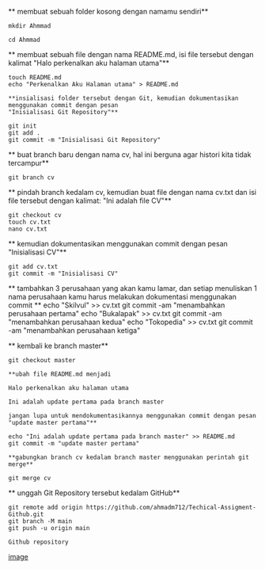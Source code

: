 

 **   membuat sebuah folder kosong dengan namamu sendiri**

    mkdir Ahmmad

    cd Ahmmad

 **   membuat sebuah file dengan nama README.md, isi file tersebut dengan kalimat
    "Halo perkenalkan aku halaman utama"**

    touch README.md
    echo "Perkenalkan Aku Halaman utama" > README.md

    **insialisasi folder tersebut dengan Git, kemudian dokumentasikan menggunakan commit dengan pesan
    "Inisialisasi Git Repository"**

    git init
    git add .
    git commit -m "Inisialisasi Git Repository"

   ** buat branch baru dengan nama cv, hal ini berguna agar histori kita tidak tercampur**

    git branch cv

   ** pindah branch kedalam cv, kemudian buat file dengan nama cv.txt dan isi file tersebut dengan kalimat:
    "Ini adalah file CV"**

    git checkout cv
    touch cv.txt
    nano cv.txt

   ** kemudian dokumentasikan menggunakan commit dengan pesan
    "Inisialisasi CV"**

    git add cv.txt
    git commit -m "Inisialisasi CV"

   ** tambahkan 3 perusahaan yang akan kamu lamar, dan setiap menuliskan 1 nama perusahaan kamu harus melakukan dokumentasi menggunakan commit
**
    echo "Skilvul" >> cv.txt
    git commit -am "menambahkan perusahaan pertama"
    echo "Bukalapak" >> cv.txt
    git commit -am "menambahkan perusahaan kedua"
    echo "Tokopedia" >> cv.txt
    git commit -am "menambahkan perusahaan ketiga"

   ** kembali ke branch master**

    git checkout master

    **ubah file README.md menjadi

    Halo perkenalkan aku halaman utama

    Ini adalah update pertama pada branch master

    jangan lupa untuk mendokumentasikannya menggunakan commit dengan pesan
    "update master pertama"**

    echo "Ini adalah update pertama pada branch master" >> README.md
    git commit -m "update master pertama"

    **gabungkan branch cv kedalam branch master menggunakan perintah git merge**

    git merge cv

   ** unggah Git Repository tersebut kedalam GitHub**

    git remote add origin https://github.com/ahmadm712/Techical-Assigment-Github.git
    git branch -M main
    git push -u origin main

    Github repository
    
    
    
    
   [image](https://user-images.githubusercontent.com/66357389/134121005-dfb0c49d-91a0-4e8d-a4aa-c2b1861eacc5.png)

    
    
    
